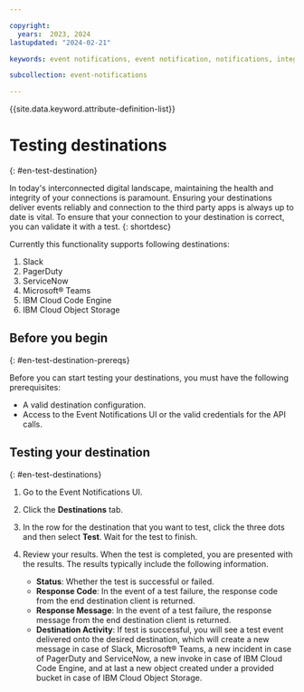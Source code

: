 ```yaml
---

copyright:
  years:  2023, 2024
lastupdated: "2024-02-21"

keywords: event notifications, event notification, notifications, integrations, destinations, test destinations

subcollection: event-notifications

---
```

{{site.data.keyword.attribute-definition-list}}

# Testing destinations
{: #en-test-destination}

In today's interconnected digital landscape, maintaining the health and integrity of your connections is paramount. Ensuring your destinations deliver events reliably and connection to the third party apps is always up to date is vital. To ensure that your connection to your destination is correct, you can validate it with a test.
{: shortdesc}

Currently this functionality supports following destinations:

1. Slack
2. PagerDuty
3. ServiceNow
4. Microsoft&reg; Teams
5. IBM Cloud Code Engine
6. IBM Cloud Object Storage

## Before you begin
{: #en-test-destination-prereqs}

Before you can start testing your destinations, you must have the following prerequisites:

* A valid destination configuration.
* Access to the Event Notifications UI or the valid credentials for the API calls.

## Testing your destination
{: #en-test-destinations}

1. Go to the Event Notifications UI.
2. Click the **Destinations** tab.
3. In the row for the destination that you want to test, click the three dots and then select **Test**. Wait for the test to finish.
4. Review your results. When the test is completed, you are presented with the results. The results typically include the following information.

   - **Status**: Whether the test is successful or failed.
   - **Response Code**: In the event of a test failure, the response code from the end destination client is returned.
   - **Response Message**: In the event of a test failure, the response message from the end destination client is returned.
   - **Destination Activity**: If test is successful, you will see a test event delivered onto the desired destination, which will create a new message in case of Slack, Microsoft&reg; Teams, a new incident in case of PagerDuty and ServiceNow, a new invoke in case of IBM Cloud Code Engine, and at last a new object created under a provided bucket in case of IBM Cloud Object Storage.
